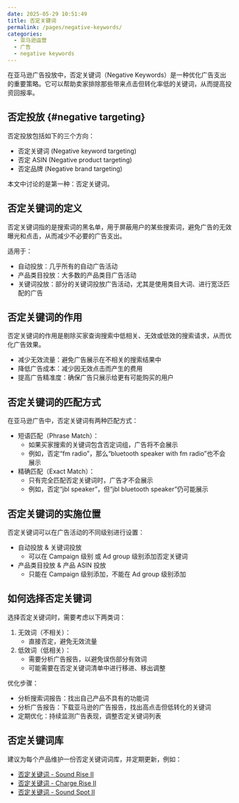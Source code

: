 ```yaml
---
date: 2025-05-29 10:51:49
title: 否定关键词
permalink: /pages/negative-keywords/
categories:
  - 亚马逊运营
  - 广告
  - negative keywords
---
```


在亚马逊广告投放中，否定关键词（Negative Keywords）是一种优化广告支出的重要策略。它可以帮助卖家排除那些带来点击但转化率低的关键词，从而提高投资回报率。

<!-- more -->

## 否定投放 {#negative targeting}

否定投放包括如下的三个方向：

- 否定关键词 (Negative keyword targeting)
- 否定 ASIN (Negative product targeting)
- 否定品牌 (Negative brand targeting)

本文中讨论的是第一种：否定关键词。

## 否定关键词的定义

否定关键词指的是搜索词的黑名单，用于屏蔽用户的某些搜索词，避免广告的无效曝光和点击，从而减少不必要的广告支出。

适用于：

- 自动投放：几乎所有的自动广告活动
- 产品类目投放：大多数的产品类目广告活动
- 关键词投放：部分的关键词投放广告活动，尤其是使用类目大词、进行宽泛匹配的广告

## 否定关键词的作用

否定关键词的作用是剔除买家查询搜索中低相关、无效或低效的搜索请求，从而优化广告效果。

- 减少无效流量：避免广告展示在不相关的搜索结果中
- 降低广告成本：减少因无效点击而产生的费用
- 提高广告精准度：确保广告只展示给更有可能购买的用户

## 否定关键词的匹配方式

在亚马逊广告中，否定关键词有两种匹配方式：

- 短语匹配（Phrase Match）：
  - 如果买家搜索的关键词包含否定词组，广告将不会展示
  - 例如，否定“fm radio”，那么“bluetooth speaker with fm radio”也不会展示
- 精确匹配（Exact Match）：
  - 只有完全匹配否定关键词时，广告才不会展示
  - 例如，否定“jbl speaker”，但“jbl bluetooth speaker”仍可能展示

## 否定关键词的实施位置

否定关键词可以在广告活动的不同级别进行设置：

- 自动投放 & 关键词投放
  - 可以在 Campaign 级别 或 Ad group 级别添加否定关键词
- 产品类目投放 & 产品 ASIN 投放
  - 只能在 Campaign 级别添加，不能在 Ad group 级别添加

## 如何选择否定关键词

选择否定关键词时，需要考虑以下两类词：

1. 无效词（不相关）：
   - 直接否定，避免无效流量
2. 低效词（低相关）：
   - 需要分析广告报告，以避免误伤部分有效词
   - 可能需要在否定关键词清单中进行移进、移出调整

优化步骤：

- 分析搜索词报告：找出自己产品不具有的功能词
- 分析广告报告：下载亚马逊的广告报告，找出高点击但低转化的关键词
- 定期优化：持续监测广告表现，调整否定关键词列表

## 否定关键词库

建议为每个产品维护一份否定关键词词库，并定期更新，例如：

- [否定关键词 - Sound Rise II](/pages/sfq-18-negative-keywords/)
- [否定关键词 - Charge Rise II](/pages/sfq-20-negative-keywords/)
- [否定关键词 - Sound Spot II](/pages/sfq-18-negative-keywords/)
